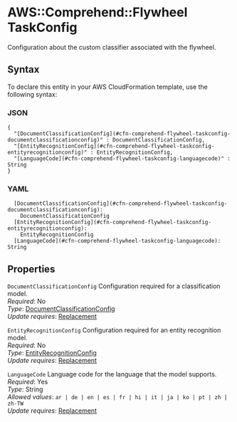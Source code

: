 # AWS::Comprehend::Flywheel TaskConfig<a name="aws-properties-comprehend-flywheel-taskconfig"></a>

Configuration about the custom classifier associated with the flywheel\.

## Syntax<a name="aws-properties-comprehend-flywheel-taskconfig-syntax"></a>

To declare this entity in your AWS CloudFormation template, use the following syntax:

### JSON<a name="aws-properties-comprehend-flywheel-taskconfig-syntax.json"></a>

```
{
  "[DocumentClassificationConfig](#cfn-comprehend-flywheel-taskconfig-documentclassificationconfig)" : DocumentClassificationConfig,
  "[EntityRecognitionConfig](#cfn-comprehend-flywheel-taskconfig-entityrecognitionconfig)" : EntityRecognitionConfig,
  "[LanguageCode](#cfn-comprehend-flywheel-taskconfig-languagecode)" : String
}
```

### YAML<a name="aws-properties-comprehend-flywheel-taskconfig-syntax.yaml"></a>

```
  [DocumentClassificationConfig](#cfn-comprehend-flywheel-taskconfig-documentclassificationconfig):
    DocumentClassificationConfig
  [EntityRecognitionConfig](#cfn-comprehend-flywheel-taskconfig-entityrecognitionconfig):
    EntityRecognitionConfig
  [LanguageCode](#cfn-comprehend-flywheel-taskconfig-languagecode): String
```

## Properties<a name="aws-properties-comprehend-flywheel-taskconfig-properties"></a>

`DocumentClassificationConfig` <a name="cfn-comprehend-flywheel-taskconfig-documentclassificationconfig"></a>
Configuration required for a classification model\.  
_Required_: No  
_Type_: [DocumentClassificationConfig](aws-properties-comprehend-flywheel-documentclassificationconfig.md)  
_Update requires_: [Replacement](https://docs.aws.amazon.com/AWSCloudFormation/latest/UserGuide/using-cfn-updating-stacks-update-behaviors.html#update-replacement)

`EntityRecognitionConfig` <a name="cfn-comprehend-flywheel-taskconfig-entityrecognitionconfig"></a>
Configuration required for an entity recognition model\.  
_Required_: No  
_Type_: [EntityRecognitionConfig](aws-properties-comprehend-flywheel-entityrecognitionconfig.md)  
_Update requires_: [Replacement](https://docs.aws.amazon.com/AWSCloudFormation/latest/UserGuide/using-cfn-updating-stacks-update-behaviors.html#update-replacement)

`LanguageCode` <a name="cfn-comprehend-flywheel-taskconfig-languagecode"></a>
Language code for the language that the model supports\.  
_Required_: Yes  
_Type_: String  
_Allowed values_: `ar | de | en | es | fr | hi | it | ja | ko | pt | zh | zh-TW`  
_Update requires_: [Replacement](https://docs.aws.amazon.com/AWSCloudFormation/latest/UserGuide/using-cfn-updating-stacks-update-behaviors.html#update-replacement)
